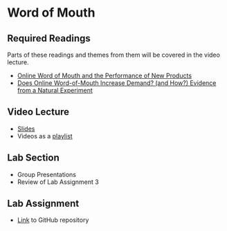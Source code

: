 #  Word of Mouth

## Required Readings

Parts of these readings and themes from them will be covered in the video lecture.

* [Online Word of Mouth and the Performance of New Products][deer]
* [Does Online Word-of-Mouth Increase Demand? (and How?) Evidence from a Natural Experiment][seiler]

## Video Lecture

* [Slides][lecture-slides-04]
* Videos as a [playlist](https://www.youtube.com/playlist?list=PL9QkA7C7GRGXJkG_ezG3YtI_9mfsn3g2V)

##  Lab Section
* Group Presentations
* Review of Lab Assignment 3

## Lab Assignment

* [Link][lab-04] to GitHub repository 
<!-- * [Partial Solution][lab-04-s] -->
<!-- * [Code][demo-tidytext] from Lachlan's Discussion section -->

[seiler]: https://papers.ssrn.com/sol3/papers.cfm?abstract_id=2692861
[deer]: https://lachlandeer.github.io/media/deer_jmp.pdf

[quiz-04]: https://tilburguniversity.instructure.com/courses/7508/quizzes
[lab-04]: https://github.com/tisem-digital-marketing/smwa-lab-04
[lab-04-s]: ../assets/labs/lab-04_solution.pdf
[lecture-slides-04]: ../assets/lectures/week-04/week-04-slides.pdf
[demo-tidytext]: https://github.com/tisem-digital-marketing/demo-tidytext-01
